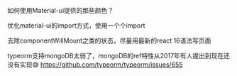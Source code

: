 如何使用Material-ui提供的那些颜色？

优化material-ui的import方式，使用一个个import

去除componentWillMount之类的状态，尽量用最新的react 16语法写页面

typeorm支持mongoDB太弱了，mongoDB的ref特性从2017年有人提出到现在还没有实现😅  https://github.com/typeorm/typeorm/issues/655
